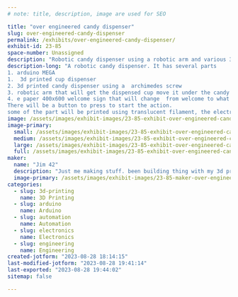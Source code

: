 ```yaml
---
# note: title, description, image are used for SEO

title: "over engineered candy dispenser"
slug: over-engineered-candy-dispenser
permalink: /exhibits/over-engineered-candy-dispenser/
exhibit-id: 23-85
space-number: Unassigned
description: "Robotic candy dispenser using a robotic arm and various 3d printed machines. "
description-long: "A robotic candy dispenser. It has several parts
1. arduino MEGA
1.  3d printed cup dispenser
2. 3d printed candy dispenser using a  archimedes screw  
3. robotic arm that will get the dispensed cup move it under the candy dispenser and then bring it to the person wanting the candy.
4. e paper 400x600 welcome sign that will change  from welcome to what to do to get candy when someone gets close by using a distance sensor.
There will be a button to press to start the action.
some of the part will be printed using translucent filament, the electronics , motors and wiring will be arranged so the  so the observers can see what is going on."
image: /assets/images/exhibit-images/23-85-exhibit-over-engineered-candy-dispenser-under-construction-large.jpg
image-primary: 
  small: /assets/images/exhibit-images/23-85-exhibit-over-engineered-candy-dispenser-under-construction-small.jpg
  medium: /assets/images/exhibit-images/23-85-exhibit-over-engineered-candy-dispenser-under-construction-medium.jpg
  large: /assets/images/exhibit-images/23-85-exhibit-over-engineered-candy-dispenser-under-construction-large.jpg
  full: /assets/images/exhibit-images/23-85-exhibit-over-engineered-candy-dispenser-under-construction-full.jpg
maker: 
  name: "Jim 42"
  description: "Just me making stuff. been building thing with my 3d printer and using arduino electronics to create items from a washer and dryer messenger to let me know when the clothes are clean and dry to a temperature and sunlight monitor for my wife's orchids house. Former database and software developer."
  image-primary: /assets/images/exhibit-images/23-85-maker-over-engineered-candy-dispenser-win-20230828-17-56-35-pro-medium.jpg
categories: 
  - slug: 3d-printing
    name: 3D Printing
  - slug: arduino
    name: Arduino
  - slug: automation
    name: Automation
  - slug: electronics
    name: Electronics
  - slug: engineering
    name: Engineering
created-jotform: "2023-08-28 18:14:15"
last-modified-jotform: "2023-08-28 19:41:14"
last-exported: "2023-08-28 19:44:02"
sitemap: false

---
```

